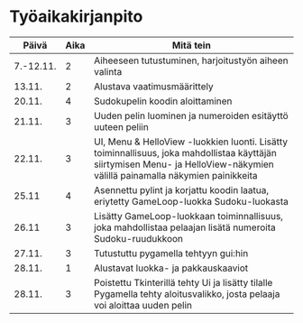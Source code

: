 # Työaikakirjanpito

| Päivä | Aika | Mitä tein |
| ---- | ---- | ---- |
| 7.-12.11. | 2 | Aiheeseen tutustuminen, harjoitustyön aiheen valinta |
| 13.11. | 2 | Alustava vaatimusmäärittely |
| 20.11. | 4 | Sudokupelin koodin aloittaminen |
| 21.11. | 3 | Uuden pelin luominen ja numeroiden esitäyttö uuteen peliin |
| 22.11. | 3 | UI, Menu & HelloView -luokkien luonti. Lisätty toiminnallisuus, joka mahdollistaa käyttäjän siirtymisen Menu- ja HelloView-näkymien välillä painamalla näkymien painikkeita |
| 25.11 | 4 | Asennettu pylint ja korjattu koodin laatua, eriytetty GameLoop-luokka Sudoku-luokasta |
| 26.11 | 3 | Lisätty GameLoop-luokkaan toiminnallisuus, joka mahdollistaa pelaajan lisätä numeroita Sudoku-ruudukkoon |
| 27.11. | 3 | Tutustuttu pygamella tehtyyn gui:hin |
| 28.11. | 1 | Alustavat luokka- ja pakkauskaaviot | 
| 28.11. | 3 | Poistettu Tkinterillä tehty Ui ja lisätty tilalle Pygamella tehty aloitusvalikko, josta pelaaja voi aloittaa uuden pelin |
